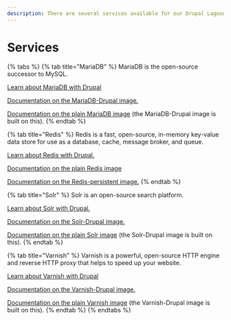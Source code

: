 ```yaml
---
description: There are several services available for our Drupal Lagoon images.
---
```


# Services

{% tabs %}
{% tab title="MariaDB" %}
MariaDB is the open-source successor to MySQL.

[Learn about MariaDB with Drupal](mariadb.md)

[Documentation on the MariaDB-Drupal image.](../../docker-images/mariadb/mariadb-drupal.md)

[Documentation on the plain MariaDB image](../../docker-images/mariadb/) \(the MariaDB-Drupal image is built on this\).
{% endtab %}

{% tab title="Redis" %}
Redis is a fast, open-source, in-memory key-value data store for use as a database, cache, message broker, and queue.

[Learn about Redis with Drupal.](redis.md)

[Documentation on the plain Redis image](../../docker-images/varnish/)

[Documentation on the Redis-persistent image.](../../docker-images/redis/redis-persistent.md)
{% endtab %}

{% tab title="Solr" %}
Solr is an open-source search platform.

[Learn about Solr with Drupal.](solr.md)

[Documentation on the Solr-Drupal image.](../../docker-images/solr/solr-drupal.md)

[Documentation on the plain Solr image](../../docker-images/solr/) \(the Solr-Drupal image is built on this\).
{% endtab %}

{% tab title="Varnish" %}
Varnish is a powerful, open-source HTTP engine and reverse HTTP proxy that helps to speed up your website.

[Learn about Varnish with Drupal](varnish.md)

[Documentation on the Varnish-Drupal image.](../../docker-images/varnish/varnish-drupal.md)

[Documentation on the plain Varnish image](../../docker-images/varnish/) \(the Varnish-Drupal image is built on this\).
{% endtab %}
{% endtabs %}

